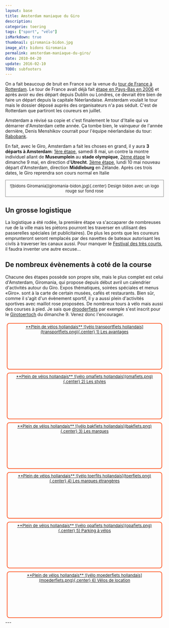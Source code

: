 ```yaml
---
layout: base
title: Amsterdam maniaque du Giro
description: 
categorie: toering
tags: ["sport", "vélo"]
isMarkdown: true
thumbnail: giromania-bidon.jpg
image_alt: bidons Giromania
permalink: amsterdam-maniaque-du-giro/
date: 2010-04-20
update: 2016-02-10
TODO: subfooters
---
```




On a fait beaucoup de bruit en France sur la venue du [tour de France à Rotterdam](http://www.letour.fr/2010/TDF/COURSE/fr/grand_depart_2010.html). Le tour de France avait déjà fait [étape en Pays-Bas en 2006](/etape-en-pays-bas) et après avoir eu des départ depuis Dublin ou Londres, ce devrait être bien de faire un départ depuis la capitale Néerlandaise. Amsterdam voulait le tour mais le dossier déposé auprès des organisateurs n'a pas séduit. C'est de Rotterdam que partiront les coureurs en juillet.

Amsterdam a révisé sa copie et c'est finalement le tour d'Italie qui va démarrer d'Amsterdam cette année. Ça tombe bien, le vainqueur de l'année dernière, Denis Menshikov courrait pour l'équipe néerlandaise du tour: [Rabobank](http://www.rabobank.com/content/about_us/sponsoring/cycling/index.jsp).

En fait, avec le Giro, Amsterdam a fait les choses en grand, il y aura **3 départs à Amsterdam**: [1ère étape](http://www.giromania.nl/), samedi 8 mai, un contre la montre individuel allant de **Museumplein** au **stade olympique**, [2ème étape](http://www.rondevanitalieutrecht.nl/home) le dimanche 9 mai, en direction d'**Utrecht**. [3ème étape](http://www.giromiddelburg.nl/), lundi 10 mai nouveau départ d'Amsterdam, direction **Middleburg** en Zélande. Après ces trois dates, le Giro reprendra son cours normal en Italie

<!-- HTML -->
<div style="border:1px solid grey; text-align:center; font-size:small; padding:10px;">
<!-- / HTML -->
![bidons Giromania](giromania-bidon.jpg){.center}
Design bidon avec un logo rouge sur fond rose
<!-- HTML -->
</div>
<!-- / HTML -->

## Un grosse logistique
La logistique a été rodée, la première étape va s'accaparer de nombreuses rue de la ville mais les piétons pourront les traverser en utilisant des passerelles spéciales (et publicitaires). De plus les ponts que les coureurs emprunteront seront remplacés par des navettes de bateaux autorisant les civils à traverser les canaux aussi. Pour manquer le [Festival des très courts](http://veryshort.nl/), il faudra inventer une autre excuse...

## De nombreux évènements à coté de la course
Chacune des étapes possède son propre site, mais le plus complet est celui d'Amsterdam, Giromania, qui propose depuis début avril un calendrier d'activités autour du Giro. Expos thématiques, soirées spéciales et menus «Giro». sont à la carte de certain musées, cafés et restaurants. Bien sûr, comme il s'agit d'un évènement sportif, il y a aussi plein d'activités sportives avec maillot rose proposées. De nombreux tours à vélo mais aussi des courses à pied. Je sais que [drooderfiets](http://drooderfiets.tumblr.com/post/135269601/rabobank) par exemple s'est inscrit pour le [Girotoertoch](http://www.girotoertochtamsterdam.nl/) du dimanche 9. Venez donc l'encourager.

<!-- HTML -->
<div style="border:2px solid #FF5521; border-radius:8px; text-align:center; font-size:small; padding:2px 8px; float:left; margin:5px; height:140px;">
<a href="/plein-de-velos-hollandais" title="tout savoir sur la bicyclette aux Pays-Bas">
<!-- / HTML -->
**Plein de vélos hollandais**  
![vélo transportfiets hollandais](transportfiets.png){.center}  
1) Les avantages  
<!-- HTML -->
</a></div>
<!-- / HTML -->

<!-- HTML -->
<div style="border:2px solid #FF5521; border-radius:8px; text-align:center; font-size:small; padding:2px 8px; float:left; margin:5px; height:140px;">
<a href="/plein-de-velos" title="tout savoir sur la bicyclette aux Pays-Bas">
<!-- / HTML -->
**Plein de vélos hollandais**  
![vélo omafiets hollandais](omafiets.png){.center}  
2) Les styles
<!-- HTML -->
</a></div>
<!-- / HTML -->


<!-- HTML -->
<div style="border:2px solid #FF5521; border-radius:8px; text-align:center; font-size:small; padding:2px 8px; float:left; margin:5px; height:140px;">
<a href="/plein-de-velos-hollandais-3" title="tout savoir sur la bicyclette aux Pays-Bas">
<!-- / HTML -->
**Plein de vélos hollandais**  
![vélo bakfiets hollandais](bakfiets.png){.center}  
3) Les marques
<!-- HTML -->
</a></div>
<!-- / HTML -->

<!-- HTML -->
<div style="border:2px solid #FF5521; border-radius:8px; text-align:center; font-size:small; padding:2px 8px; float:left; margin:5px; height:140px;">
<a href="/plein-de-velos-pas-hollandais-4" title="tout savoir sur la bicyclette aux Pays-Bas">
<!-- / HTML -->
**Plein de vélos hollandais**  
![vélo toerfits hollandais](toerfiets.png){.center}  
4) Les marques étrangères
<!-- HTML -->
</a></div>
<!-- / HTML -->

<!-- HTML -->
<div style="border:2px solid #FF5521; border-radius:8px; text-align:center; font-size:small; padding:2px 8px; float:left; margin:5px; height:140px;">
<a href="/une-heure-sans-velo" title="tout savoir sur la bicyclette aux Pays-Bas">
<!-- / HTML -->
**Plein de vélos hollandais**  
![vélo opafiets hollandais](opafiets.png){.center}  
5) Parking à vélos
<!-- HTML -->
</a></div>
<!-- / HTML -->

<!-- HTML -->
<div style="border:2px solid #FF5521; border-radius:8px; text-align:center; font-size:small; padding:2px 8px; float:left; margin:5px; height:140px;">
<a href="/les-velos-de-location" title="tout savoir sur la bicyclette aux Pays-Bas">
<!-- / HTML -->
**Plein de vélos hollandais**  
![vélo moederfiets  hollandais](moederfiets.png){.center}  
6) Vélos de location
<!-- HTML -->
</a></div>
<!-- / HTML -->

<!-- HTML -->
<div style="clear:both;"></div>
<!-- / HTML -->
---